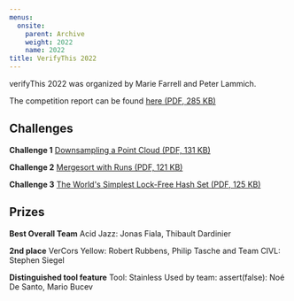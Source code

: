 ```yaml
---
menus: 
  onsite:
    parent: Archive
    weight: 2022
    name: 2022
title: VerifyThis 2022
---
```


verifyThis 2022 was organized by Marie Farrell and Peter Lammich.

The competition report can be found [here (PDF, 285 KB)](FarrellLammichHuismannMonahanM%C3%BCllerUllbrich.pdf)

## Challenges

**Challenge 1**
[Downsampling a Point Cloud (PDF, 131 KB)](challenges/verifyThis2022-challenge1.pdf)

**Challenge 2**
[Mergesort with Runs (PDF, 121 KB)](challenges/verifyThis2022-challenge2.pdf)

**Challenge 3**
[The World's Simplest Lock-Free Hash Set (PDF, 125 KB)](challenges/verifyThis2022-challenge3.pdf)

## **Prizes**

**Best Overall Team**
Acid Jazz: Jonas Fiala, Thibault Dardinier

**2nd place**
VerCors Yellow: Robert Rubbens, Philip Tasche
and
Team CIVL: Stephen Siegel

**Distinguished tool feature**
Tool: Stainless
Used by team: assert(false): Noé De Santo, Mario Bucev
